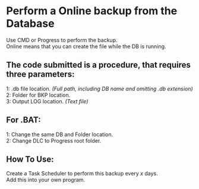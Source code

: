 # Perform a Online backup from the Database
Use CMD or Progress to perform the backup.<br>
Online means that you can create the file while the DB is running.<br>

## The code submitted is a procedure, that requires three parameters:
1: .db file location. *(Full path, including DB name and omitting .db extension)* <br>
2: Folder for BKP location. <br>
3: Output LOG location. *(Text file)*

## For .BAT:
1: Change the same DB and Folder location. <br>
2: Change DLC to Progress root folder.

## How To Use:
Create a Task Scheduler to perform this backup every *x* days.<br>
Add this into your own program.<br>
